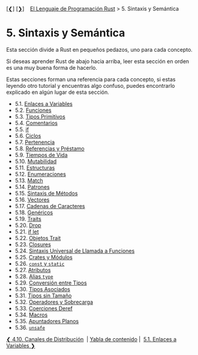 [[❮]](ch04-10-release-channels.md)
[[❯]](ch05-01-variable-bindings.md)
&nbsp;&nbsp;
[El Lenguaje de Programación Rust](_index.md) > 5. Sintaxis y Semántica

# 5. Sintaxis y Semántica

Esta sección divide a Rust en pequeños pedazos, uno para cada concepto.

Si deseas aprender Rust de abajo hacia arriba, leer esta sección en orden es una
muy buena forma de hacerlo.

Estas secciones forman una referencia para cada concepto, si estas leyendo otro
tutorial y encuentras algo confuso, puedes encontrarlo explicado en algún lugar
de esta sección.

- 5.1. [Enlaces a Variables](ch05-01-variable-bindings.md)
- 5.2. [Funciones](ch05-02-functions.md)
- 5.3. [Tipos Primitivos](ch05-03-primitive-types.md)
- 5.4. [Comentarios](ch05-04-comments.md)
- 5.5. [if](ch05-05-if.md)
- 5.6. [Ciclos](ch05-06-loops.md)
- 5.7. [Pertenencia](ch05-07-ownership.md)
- 5.8. [Referencias y Préstamo](ch05-08-references-and-borrowing.md)
- 5.9. [Tiempos de Vida](ch05-09-lifetimes.md)
- 5.10. [Mutabilidad](ch05-10-mutability.md)
- 5.11. [Estructuras](ch05-11-structs.md)
- 5.12. [Enumeraciones](ch05-12-enums.md)
- 5.13. [Match](ch05-13-match.md)
- 5.14. [Patrones](ch05-14-patterns.md)
- 5.15. [Sintaxis de Métodos](ch05-15-method-syntax.md)
- 5.16. [Vectores](ch05-16-vectors.md)
- 5.17. [Cadenas de Caracteres](ch05-17-strings.md)
- 5.18. [Genéricos](ch05-18-generics.md)
- 5.19. [Traits](ch05-19-traits.md)
- 5.20. [Drop](ch05-20-drop.md)
- 5.21. [if let](ch05-21-if-let.md)
- 5.22. [Objetos Trait](ch05-22-trait-objects.md)
- 5.23. [Closures](ch05-23-closures.md)
- 5.24. [Sintaxis Universal  de Llamada a Funciones](ch05-24-ufcs.md)
- 5.25. [Crates y Módulos](ch05-25-crates-and-modules.md)
- 5.26. [`const` y `static`](ch05-26-const-and-static.md)
- 5.27. [Atributos](ch05-27-attributes.md)
- 5.28. [Alias `type`](ch05-28-type-aliases.md)
- 5.29. [Conversión entre Tipos](ch05-29-casting-between-types.md)
- 5.30. [Tipos Asociados](ch05-30-associated-types.md)
- 5.31. [Tipos sin Tamaño](ch05-31-unsized-types.md)
- 5.32. [Operadores y Sobrecarga](ch05-32-operators-and-overloading.md)
- 5.33. [Coerciones Deref](ch05-33-deref-coercions.md)
- 5.34. [Macros](ch05-34-macros.md)
- 5.35. [Apuntadores Planos](ch05-35-raw-pointers.md)
- 5.36. [`unsafe`](ch05-36-unsafe.md)

[❮ 4.10. Canales de Distribución](ch04-10-release-channels.md)
&nbsp;|&nbsp;[Yabla de contenido](_index.md)&nbsp;|&nbsp;
[5.1. Enlaces a Variables ❯](ch05-01-variable-bindings.md)
